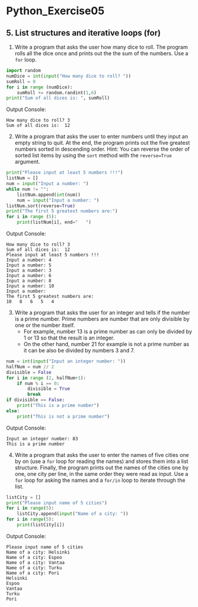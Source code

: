 # Python_Exercise05
## 5. List structures and iterative loops (for)
1. Write a program that asks the user how many dice to roll. The program rolls all the dice once and prints out the 
the sum of the numbers. Use a `for` loop.
```python
import random
numDice = int(input("How many dice to roll? "))
sumRoll = 0
for i in range (numDice):
    sumRoll += random.randint(1,6)
print("Sum of all dices is: ", sumRoll)
```
Output Console:
```
How many dice to roll? 3
Sum of all dices is:  12
```
2. Write a program that asks the user to enter numbers until they input an empty string to quit. At the end, the 
program prints out the five greatest numbers sorted in descending order. Hint: You can reverse the order of sorted 
list items by using the `sort` method with the `reverse=True` argument.
```python
print("Please input at least 5 numbers !!!")
listNum = []
num = input("Input a number: ")
while num != "":
    listNum.append(int(num))
    num = input("Input a number: ")
listNum.sort(reverse=True)
print("The first 5 greatest numbers are:")
for i in range (5):
    print(listNum[i], end="   ")
```
Output Console:
```
How many dice to roll? 3
Sum of all dices is:  12
Please input at least 5 numbers !!!
Input a number: 4
Input a number: 5
Input a number: 3
Input a number: 6
Input a number: 8
Input a number: 10
Input a number: 
The first 5 greatest numbers are:
10   8   6   5   4   
```
3. Write a program that asks the user for an integer and tells if the number is a prime number. Prime numbers are 
number that are only divisible by one or the number itself.
   - For example, number 13 is a prime number as can only be divided by 1 or 13 so that the result is an integer.
   - On the other hand, number 21 for example is not a prime number as it can be also be divided by numbers 3 and 7.
```python
num = int(input("Input an integer number: "))
halfNum = num // 2
divisible = False
for i in range (2, halfNum+1):
    if num % i == 0:
        divisible = True
        break
if divisible == False:
    print("This is a prime number")
else:
    print("This is not a prime number")
```
Output Console:
```
Input an integer number: 83
This is a prime number
```
4. Write a program that asks the user to enter the names of five cities one by on (use a `for` loop for reading the names)
and stores them into a list structure. Finally, the program prints out the names of the cities one by one, one city per line,
in the same order they were read as input. Use a `for` loop for asking the names and a `for/in` loop to iterate through the
list.
```python
listCity = []
print("Please input name of 5 cities")
for i in range(5):
    listCity.append(input("Name of a city: "))
for i in range(5):
    print(listCity[i])
```
Output Console:
```
Please input name of 5 cities
Name of a city: Helsinki
Name of a city: Espoo
Name of a city: Vantaa
Name of a city: Turku
Name of a city: Pori
Helsinki
Espoo
Vantaa
Turku
Pori
```
